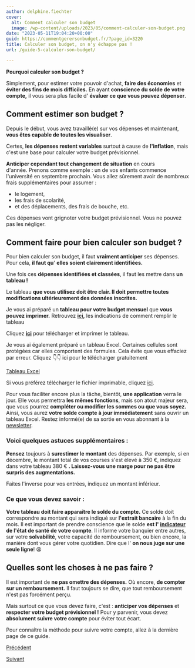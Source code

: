 ```yaml
---
author: delphine.fiechter
cover:
  alt: Comment calculer son budget
  image: /wp-content/uploads/2023/05/comment-calculer-son-budget.png
date: "2023-05-11T19:04:20+00:00"
guid: https://commentgerersonbudget.fr/?page_id=3220
title: Calculer son budget, on n'y échappe pas !
url: /guide-5-calculer-son-budget/

---
```

**Pourquoi calculer son budget ?**

Simplement, pour estimer votre pouvoir d'achat, **faire des économies** et **éviter des fins de mois difficiles.** En ayant **conscience du solde de votre compte,** il vous sera plus facile d' **évaluer ce que vous pouvez dépenser**.

## Comment estimer son budget ?

Depuis le début, vous avez travaillé(e) sur vos dépenses et maintenant, **vous êtes capable de toutes les visualiser**.

Certes, **les dépenses restent variables** surtout à cause de **l'inflation**, mais c'est une base pour calculer votre budget prévisionnel.

**Anticiper cependant tout changement de situation** en cours d'année. Prenons comme exemple : un de vos enfants commence l'université en septembre prochain. Vous allez sûrement avoir de nombreux frais supplémentaires pour assumer :

- le logement,
- les frais de scolarité,
- et des déplacements, des frais de bouche, etc.

Ces dépenses vont grignoter votre budget prévisionnel. Vous ne pouvez pas les négliger.

## Comment faire pour bien calculer son budget ?

Pour bien calculer son budget, il faut **vraiment anticiper** ses dépenses. Pour cela, **il faut qu**' **elles soient clairement identifiées.**

Une fois ces **dépenses identifiées et classées**, il faut les mettre dans **un tableau !**

Le tableau **que vous utilisez doit être clair. Il doit permettre toutes modifications ultérieurement des données inscrites.**

Je vous ai préparé un **tableau pour votre budget mensuel** que **vous pouvez imprimer.** Retrouvez **[ici](https://commentgerersonbudget.fr/wp-content/uploads/2023/06/tableau-excel-calculer-son-budget-indications.png "indications tableau"),** les indications de comment remplir le tableau

Cliquez **[ici](https://commentgerersonbudget.fr/wp-content/uploads/2023/06/feuille-excel-a-imprimer.pdf "")** pour télécharger et imprimer le tableau.

Je vous ai également préparé un tableau Excel. Certaines cellules sont protégées car elles comportent des formules. Cela évite que vous effaciez par erreur. Cliquez 👇👇 ici pour le télécharger gratuitement

[Tableau Excel](https://commentgerersonbudget.fr/tableau-excel-a-telecharger/)

Si vous préférez télécharger le fichier imprimable, cliquez [ici](https://commentgerersonbudget.fr/telecharger-le-tableau-excel-imprimable/ "").

Pour vous faciliter encore plus la tâche, bientôt, **une application** verra le jour. Elle vous permettra **les mêmes fonctions**, mais son atout majeur sera, que vous pourrez **compléter ou modifier les sommes ou que vous soyez.** Ainsi, vous aurez **votre solde compte à jour immédiatement** sans ouvrir un tableau Excel. Restez informé(e) de sa sortie en vous abonnant à la [newsletter](https://commentgerersonbudget.fr/s-abonner-a-la-newsletter/ "S’abonner à la Newsletter").

### Voici quelques astuces supplémentaires :

**Pensez** toujours à **surestimer le montant** des dépenses. Par exemple, si en décembre, le montant total de vos courses s'est élevé à 350 €, indiquez dans votre tableau 380 € **. Laissez-vous une marge pour ne pas être surpris des augmentations.**

Faites l'inverse pour vos entrées, indiquez un montant inférieur.

### Ce que vous devez savoir :

**Votre tableau doit faire apparaître le solde du compte.** Ce solde doit correspondre au montant qui sera indiqué sur **l'extrait bancaire** à la fin du mois. Il est important de prendre conscience que le solde **est l' [indicateur](https://www.comparabanques.fr/compte-bancaire/solde) de l'état de santé de votre compte**. Il informe votre banquier entre autres, sur votre **solvabilité**, votre capacité de remboursement, ou bien encore, la manière dont vous gérer votre quotidien. Dire que l' **on nous juge sur une seule ligne**! 😩

## Quelles sont les choses à ne pas faire ?

Il est important de **ne pas omettre des dépenses.** Où encore, **de compter sur un remboursement.** Il faut toujours se dire, que tout remboursement n'est pas forcément perçu.

Mais surtout ce que vous devez faire, c'est : **anticiper vos dépenses** et **respecter votre budget prévisionnel !** Pour y parvenir, vous devez **absolument suivre votre compte** pour éviter tout écart.

Pour connaître la méthode pour suivre votre compte, allez à la dernière page de ce guide.

[Précédent](https://commentgerersonbudget.fr/guide-pouvoir-epargner "avoir une épargne")

[Suivant](http://commentgerersonbudget.fr/guide-suivre-son-compte "Suivre son compte")
